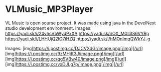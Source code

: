 # VLMusic_MP3Player
VL Music is open sourse project.
It was made using java in the DevelNext studio development environment.
Images:
https://yadi.sk/i/24vhcVbWydPxXA
https://yadi.sk/i/OX_M0Il3S6VYRg
https://yadi.sk/i/LHHUjQ2IO7iHZQ
https://yadi.sk/i/hMOnImqQWkYJ-g


Images:
[img]https://i.postimg.cc/DJCVXdGr/image.png[/img][/url]
[img]https://i.postimg.cc/9zMHjK3J/image.png[/img][/url]
[img]https://i.postimg.cc/qg5VBw40/image.png[/img][/url]
[img]https://i.postimg.cc/vxDJLg7p/image.png[/img][/url]
